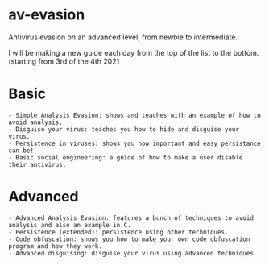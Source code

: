 # av-evasion
Antivirus evasion on an advanced level, from newbie to intermediate.

I will be making a new guide each day from the top of the list to the bottom. (starting from 3rd of the 4th 2021

# Basic
    - Simple Analysis Evasion: shows and teaches with an example of how to avoid analysis.
    - Disguise your virus: teaches you how to hide and disguise your virus.
    - Persistence in viruses: shows you how important and easy persistance can be!
    - Basic social engineering: a guide of how to make a user disable their antivirus.
# Advanced
    - Advanced Analysis Evasion: features a bunch of techniques to avoid analysis and also an example in C.
    - Persistence (extended): persistence using other techniques.
    - Code obfuscation: shows you how to make your own code obfuscation program and how they work.
    - Advanced disguising: disguise your virus using advanced techniques
   
